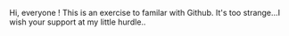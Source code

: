 Hi, everyone !
This is an exercise to familar with Github.
It's too strange...I wish your support at my little hurdle..
